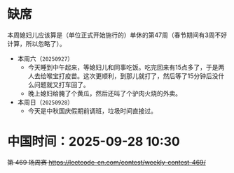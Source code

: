 
# 缺席

本周媳妇儿应该算是（单位正式开始施行的）单休的第47周（春节期间有3周不好计算，所以忽略了）。

- 本周六（`20250927`） 
  * 今天睡到中午起来，等媳妇儿和同事吃饭。吃完回来有15点多了，于是两人去给喉宝打疫苗。这次更顺利，到那儿就打了，然后等了15分钟后没什么问题就又打车回了。
  * 晚上媳妇给腌了个黄瓜，然后还叫了个驴肉火烧的外卖。
- 本周日（`20250928`） 
  * 今天是中秋国庆假期前调班，垃圾时间直接过。

# 中国时间：2025-09-28 10:30

~~第 469 场周赛 https://leetcode-cn.com/contest/weekly-contest-469/~~
